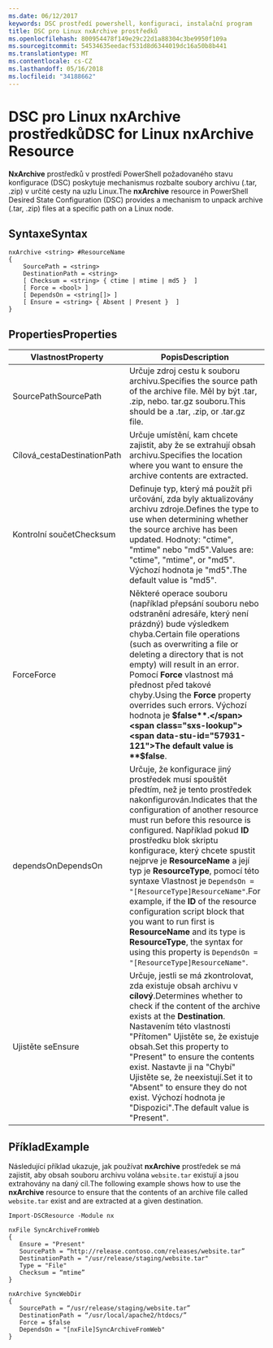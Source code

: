 ```yaml
---
ms.date: 06/12/2017
keywords: DSC prostředí powershell, konfiguraci, instalační program
title: DSC pro Linux nxArchive prostředků
ms.openlocfilehash: 800954478f149e29c22d1a88304c3be9950f109a
ms.sourcegitcommit: 54534635eedacf531d8d6344019dc16a50b8b441
ms.translationtype: MT
ms.contentlocale: cs-CZ
ms.lasthandoff: 05/16/2018
ms.locfileid: "34188662"
---
```

# <a name="dsc-for-linux-nxarchive-resource"></a><span data-ttu-id="57931-103">DSC pro Linux nxArchive prostředků</span><span class="sxs-lookup"><span data-stu-id="57931-103">DSC for Linux nxArchive Resource</span></span>

<span data-ttu-id="57931-104">**NxArchive** prostředků v prostředí PowerShell požadovaného stavu konfigurace (DSC) poskytuje mechanismus rozbalte soubory archivu (.tar, .zip) v určité cesty na uzlu Linux.</span><span class="sxs-lookup"><span data-stu-id="57931-104">The **nxArchive** resource in PowerShell Desired State Configuration (DSC) provides a mechanism to unpack archive (.tar, .zip) files at a specific path on a Linux node.</span></span>

## <a name="syntax"></a><span data-ttu-id="57931-105">Syntaxe</span><span class="sxs-lookup"><span data-stu-id="57931-105">Syntax</span></span>

```
nxArchive <string> #ResourceName
{
    SourcePath = <string>
    DestinationPath = <string>
    [ Checksum = <string> { ctime | mtime | md5 }  ]
    [ Force = <bool> ]
    [ DependsOn = <string[]> ]
    [ Ensure = <string> { Absent | Present }  ]
}
```

## <a name="properties"></a><span data-ttu-id="57931-106">Properties</span><span class="sxs-lookup"><span data-stu-id="57931-106">Properties</span></span>

|  <span data-ttu-id="57931-107">Vlastnost</span><span class="sxs-lookup"><span data-stu-id="57931-107">Property</span></span> |  <span data-ttu-id="57931-108">Popis</span><span class="sxs-lookup"><span data-stu-id="57931-108">Description</span></span> |
|---|---|
| <span data-ttu-id="57931-109">SourcePath</span><span class="sxs-lookup"><span data-stu-id="57931-109">SourcePath</span></span>| <span data-ttu-id="57931-110">Určuje zdroj cestu k souboru archivu.</span><span class="sxs-lookup"><span data-stu-id="57931-110">Specifies the source path of the archive file.</span></span> <span data-ttu-id="57931-111">Měl by být .tar, .zip, nebo. tar.gz souboru.</span><span class="sxs-lookup"><span data-stu-id="57931-111">This should be a .tar, .zip, or .tar.gz file.</span></span> |
| <span data-ttu-id="57931-112">Cílová_cesta</span><span class="sxs-lookup"><span data-stu-id="57931-112">DestinationPath</span></span>| <span data-ttu-id="57931-113">Určuje umístění, kam chcete zajistit, aby že se extrahují obsah archivu.</span><span class="sxs-lookup"><span data-stu-id="57931-113">Specifies the location where you want to ensure the archive contents are extracted.</span></span>|
| <span data-ttu-id="57931-114">Kontrolní součet</span><span class="sxs-lookup"><span data-stu-id="57931-114">Checksum</span></span>| <span data-ttu-id="57931-115">Definuje typ, který má použít při určování, zda byly aktualizovány archivu zdroje.</span><span class="sxs-lookup"><span data-stu-id="57931-115">Defines the type to use when determining whether the source archive has been updated.</span></span> <span data-ttu-id="57931-116">Hodnoty: "ctime", "mtime" nebo "md5".</span><span class="sxs-lookup"><span data-stu-id="57931-116">Values are: "ctime", "mtime", or "md5".</span></span> <span data-ttu-id="57931-117">Výchozí hodnota je "md5".</span><span class="sxs-lookup"><span data-stu-id="57931-117">The default value is "md5".</span></span>|
| <span data-ttu-id="57931-118">Force</span><span class="sxs-lookup"><span data-stu-id="57931-118">Force</span></span>| <span data-ttu-id="57931-119">Některé operace souboru (například přepsání souboru nebo odstranění adresáře, který není prázdný) bude výsledkem chyba.</span><span class="sxs-lookup"><span data-stu-id="57931-119">Certain file operations (such as overwriting a file or deleting a directory that is not empty) will result in an error.</span></span> <span data-ttu-id="57931-120">Pomocí **Force** vlastnost má přednost před takové chyby.</span><span class="sxs-lookup"><span data-stu-id="57931-120">Using the **Force** property overrides such errors.</span></span> <span data-ttu-id="57931-121">Výchozí hodnota je **$false**.</span><span class="sxs-lookup"><span data-stu-id="57931-121">The default value is **$false**.</span></span>|
| <span data-ttu-id="57931-122">dependsOn</span><span class="sxs-lookup"><span data-stu-id="57931-122">DependsOn</span></span> | <span data-ttu-id="57931-123">Určuje, že konfigurace jiný prostředek musí spouštět předtím, než je tento prostředek nakonfigurován.</span><span class="sxs-lookup"><span data-stu-id="57931-123">Indicates that the configuration of another resource must run before this resource is configured.</span></span> <span data-ttu-id="57931-124">Například pokud **ID** prostředku blok skriptu konfigurace, který chcete spustit nejprve je **ResourceName** a její typ je **ResourceType**, pomocí této syntaxe Vlastnost je `DependsOn = "[ResourceType]ResourceName"`.</span><span class="sxs-lookup"><span data-stu-id="57931-124">For example, if the **ID** of the resource configuration script block that you want to run first is **ResourceName** and its type is **ResourceType**, the syntax for using this property is `DependsOn = "[ResourceType]ResourceName"`.</span></span>|
| <span data-ttu-id="57931-125">Ujistěte se</span><span class="sxs-lookup"><span data-stu-id="57931-125">Ensure</span></span>| <span data-ttu-id="57931-126">Určuje, jestli se má zkontrolovat, zda existuje obsah archivu v **cílový**.</span><span class="sxs-lookup"><span data-stu-id="57931-126">Determines whether to check if the content of the archive exists at the **Destination**.</span></span> <span data-ttu-id="57931-127">Nastavením této vlastnosti "Přítomen" Ujistěte se, že existuje obsah.</span><span class="sxs-lookup"><span data-stu-id="57931-127">Set this property to "Present" to ensure the contents exist.</span></span> <span data-ttu-id="57931-128">Nastavte ji na "Chybí" Ujistěte se, že neexistují.</span><span class="sxs-lookup"><span data-stu-id="57931-128">Set it to "Absent" to ensure they do not exist.</span></span> <span data-ttu-id="57931-129">Výchozí hodnota je "Dispozici".</span><span class="sxs-lookup"><span data-stu-id="57931-129">The default value is "Present".</span></span>|

## <a name="example"></a><span data-ttu-id="57931-130">Příklad</span><span class="sxs-lookup"><span data-stu-id="57931-130">Example</span></span>

<span data-ttu-id="57931-131">Následující příklad ukazuje, jak používat **nxArchive** prostředek se má zajistit, aby obsah souboru archivu volána `website.tar` existují a jsou extrahovány na daný cíl.</span><span class="sxs-lookup"><span data-stu-id="57931-131">The following example shows how to use the **nxArchive** resource to ensure that the contents of an archive file called `website.tar` exist and are extracted at a given destination.</span></span>

```
Import-DSCResource -Module nx

nxFile SyncArchiveFromWeb
{
   Ensure = "Present"
   SourcePath = “http://release.contoso.com/releases/website.tar”
   DestinationPath = "/usr/release/staging/website.tar"
   Type = "File"
   Checksum = “mtime”
}

nxArchive SyncWebDir
{
   SourcePath = “/usr/release/staging/website.tar”
   DestinationPath = “/usr/local/apache2/htdocs/”
   Force = $false
   DependsOn = "[nxFile]SyncArchiveFromWeb"
}
```